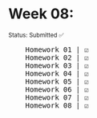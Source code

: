<h1>Week 08:</h1>
<span style="font-size: smaller;">Status: Submitted ✅</span>
<pre>
    Homework 01 | ☑️
    Homework 02 | ☑️
    Homework 03 | ☑️
    Homework 04 | ☑️
    Homework 05 | ☑️
    Homework 06 | ☑️
    Homework 07 | ☑️
    Homework 08 | ☑️
</pre>
